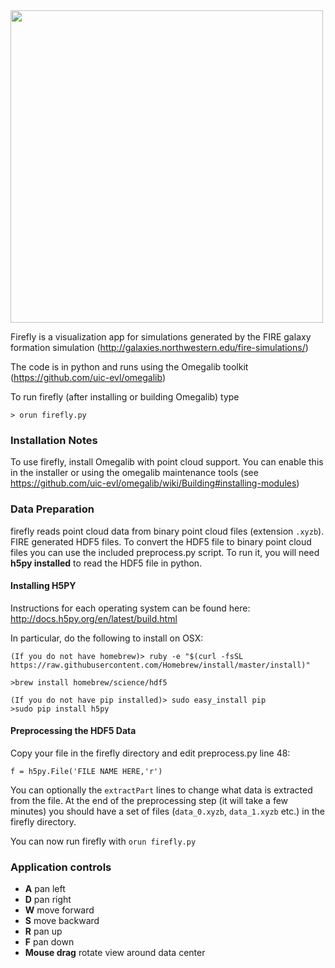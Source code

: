 <img src="http://febret.github.io/firefly/screenshot.png" width = 500/>

Firefly is a visualization app for simulations generated by the FIRE galaxy formation simulation (http://galaxies.northwestern.edu/fire-simulations/)

The code is in python and runs using the Omegalib toolkit (https://github.com/uic-evl/omegalib)

To run firefly (after installing or building Omegalib) type
```
> orun firefly.py
```

### Installation Notes ###
To use firefly, install Omegalib with point cloud support. You can enable this in the installer or using the omegalib maintenance tools (see https://github.com/uic-evl/omegalib/wiki/Building#installing-modules)

### Data Preparation ###
firefly reads point cloud data from binary point cloud files (extension `.xyzb`). FIRE generated HDF5 files. To convert the HDF5 file to binary point cloud files you can use the included preprocess.py script. To run it, you will need **h5py installed** to read the HDF5 file in python.

#### Installing H5PY ####
Instructions for each operating system can be found here: http://docs.h5py.org/en/latest/build.html

In particular, do the following to install on OSX:
```
(If you do not have homebrew)> ruby -e "$(curl -fsSL https://raw.githubusercontent.com/Homebrew/install/master/install)"

>brew install homebrew/science/hdf5

(If you do not have pip installed)> sudo easy_install pip
>sudo pip install h5py
```

#### Preprocessing the HDF5 Data ####
Copy your file in the firefly directory and edit preprocess.py line 48:
```
f = h5py.File('FILE NAME HERE,'r')
```
You can optionally the `extractPart` lines to change what data is extracted from the file. At the end of the preprocessing step (it will take a few minutes) you should have a set of files (`data_0.xyzb`, `data_1.xyzb` etc.) in the firefly directory. 

You can now run firefly with `orun firefly.py`

### Application controls ###
- **A** pan left
- **D** pan right
- **W** move forward
- **S** move backward
- **R** pan up
- **F** pan down
- **Mouse drag** rotate view around data center


